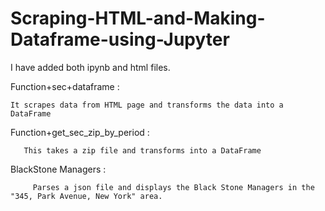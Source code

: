 # Scraping-HTML-and-Making-Dataframe-using-Jupyter

I have added both ipynb and html files.

 Function+sec+dataframe :

    It scrapes data from HTML page and transforms the data into a DataFrame

Function+get_sec_zip_by_period : 

       This takes a zip file and transforms into a DataFrame

BlackStone Managers : 
 
         Parses a json file and displays the Black Stone Managers in the "345, Park Avenue, New York" area.
